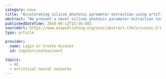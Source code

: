 ```yaml
---
category: news
title: "Accelerating silicon photonic parameter extraction using artificial neural networks"
abstract: "We present a novel silicon photonic parameter extraction tool that uses artificial neural networks. While other parameter extraction methods are restricted to relatively simple devices whose responses are easily modeled by analytic transfer functions, this ..."
publishedDateTime: 2019-06-12T15:56:00Z
sourceUrl: https://www.osapublishing.org/osac/abstract.cfm?uri=osac-2-6-1964
type: article

provider:
  name: Login or Create Account
  id: loginorcreateaccount

topics:
  - AI
  - artificial neural networks
---
```

